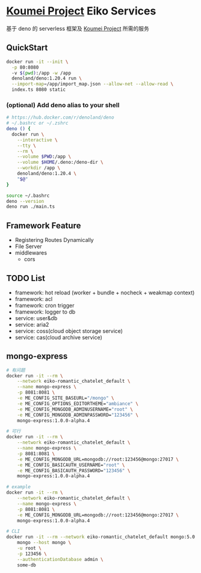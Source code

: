 # [Koumei Project](https://github.com/ddosakura/koumei) Eiko Services

基于 deno 的 serverless 框架及 [Koumei Project](https://github.com/ddosakura/koumei)
所需的服务

## QuickStart

```bash
docker run -it --init \
  -p 80:8080
  -v $(pwd):/app -w /app
  denoland/deno:1.20.4 run \
  --import-map=/app/import_map.json --allow-net --allow-read \
  index.ts 8080 static
```

### (optional) Add deno alias to your shell

```bash
# https://hub.docker.com/r/denoland/deno
# ~/.bashrc or ~/.zshrc
deno () {
  docker run \
    --interactive \
    --tty \
    --rm \
    --volume $PWD:/app \
    --volume $HOME/.deno:/deno-dir \
    --workdir /app \
    denoland/deno:1.20.4 \
    "$@"
}

source ~/.bashrc
deno --version
deno run ./main.ts
```

## Framework Feature

- Registering Routes Dynamically
- File Server
- middlewares
  - cors

## TODO List

- framework: hot reload (worker + bundle + nocheck + weakmap context)
- framework: acl
- framework: cron trigger
- framework: logger to db
- service: user&db
- service: aria2
- service: coss(cloud object storage service)
- service: cas(cloud archive service)

## mongo-express

```bash
# 有问题
docker run -it --rm \
    --network eiko-romantic_chatelet_default \
    --name mongo-express \
    -p 8081:8081 \
    -e ME_CONFIG_SITE_BASEURL="/mongo" \
    -e ME_CONFIG_OPTIONS_EDITORTHEME="ambiance" \
    -e ME_CONFIG_MONGODB_ADMINUSERNAME="root" \
    -e ME_CONFIG_MONGODB_ADMINPASSWORD="123456" \
    mongo-express:1.0.0-alpha.4

# 可行
docker run -it --rm \
    --network eiko-romantic_chatelet_default \
    --name mongo-express \
    -p 8081:8081 \
    -e ME_CONFIG_MONGODB_URL=mongodb://root:123456@mongo:27017 \
    -e ME_CONFIG_BASICAUTH_USERNAME="root" \
    -e ME_CONFIG_BASICAUTH_PASSWORD="123456" \
    mongo-express:1.0.0-alpha.4

# example
docker run -it --rm \
    --network eiko-romantic_chatelet_default \
    --name mongo-express \
    -p 8081:8081 \
    -e ME_CONFIG_MONGODB_URL=mongodb://root:123456@mongo:27017 \
    mongo-express:1.0.0-alpha.4

# CLI
docker run -it --rm --network eiko-romantic_chatelet_default mongo:5.0.6 \
    mongo --host mongo \
    -u root \
    -p 123456 \
    --authenticationDatabase admin \
    some-db
```
